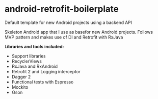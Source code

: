 # android-retrofit-boilerplate
Default template for new Android projects using a backend API

Skeleton Android app that I use as basefor new Android projects.
Follows MVP pattern and makes use of DI and Retrofit with RxJava

__Libraries and tools included:__

* Support libraries
* RecyclerViews
* RxJava and RxAndroid
* Retrofit 2 and Logging interceptor
* Dagger 2
* Functional tests with Espresso
* Mockito
* Gson

